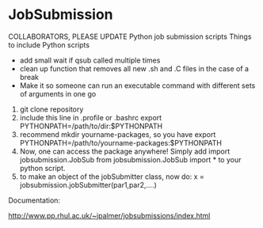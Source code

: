 # JobSubmission
COLLABORATORS, PLEASE UPDATE
Python job submission scripts
Things to include
Python scripts

- add small wait if qsub called multiple times
- clean up function that removes all new .sh and .C files in the case of a break
- Make it so someone can run an executable command with different sets of arguments in one go


1. git clone repository 
2. include this line in .profile or .bashrc 
    export PYTHONPATH=/path/to/dir:$PYTHONPATH
3. recommend mkdir yourname-packages, so you have 
    export PYTHONPATH=/path/to/yourname-packages:$PYTHONPATH
4. Now, one can access the package anywhere! Simply add 
    import jobsubmission.JobSub
    from jobsubmission.JobSub import *
  to your python script. 
5. to make an object of the jobSubmitter class, now do:
    x = jobsubmission.jobSubmitter(par1,par2,....)
    
Documentation:

http://www.pp.rhul.ac.uk/~jpalmer/jobsubmissions/index.html


